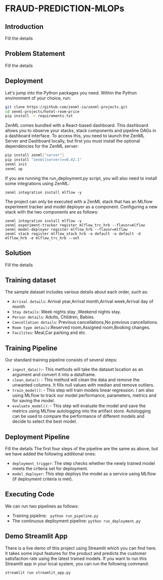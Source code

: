 # FRAUD-PREDICTION-MLOPs

## Introduction
Fill the details

## Problem Statement
Fill the details

## Deployment

Let's jump into the Python packages you need. Within the Python environment of your choice, run:

```bash
git clone https://github.com/zenml-io/zenml-projects.git
cd zenml-projects/hotel-room-price
pip install -r requirements.txt
```

ZenML comes bundled with a React-based dashboard. This dashboard allows you to observe your stacks, stack components and pipeline DAGs in a dashboard interface. To access this, you need to launch the ZenML Server and Dashboard locally, but first you must install the optional dependencies for the ZenML server:

```bash
pip install zenml["server"]
pip install "zenml[server]==0.42.1"
zenml init
zenml up
```

If you are running the run_deployment.py script, you will also need to install some integrations using ZenML:

```
zenml integration install mlflow -y
```

The project can only be executed with a ZenML stack that has an MLflow experiment tracker and model deployer as a component. Configuring a new stack with the two components are as follows:

```
zenml integration install mlflow -y
zenml experiment-tracker register mlflow_trc_hrb --flavor=mlflow
zenml model-deployer register mlflow_hrb --flavor=mlflow
zenml stack register mlflow_stack_hrb -a default -o default -d mlflow_hrb -e mlflow_trc_hrb --set
```

## Solution
Fill the details

## Training dataset
The sample dataset includes various details about each order, such as:
* ``Arrival details``: Arrival year,Arrival month,Arrival week,Arrival day of month
* ``Stay details``: Week nights stay ,Weekend nights stay.
* ``Person details``: Adults, Children, Babies.
* ``Cancellation details``: Previous cancellations,No previous cancellations.
* ``Room type details``:Reserved room,Assigned room,Booking changes.
* ``Facilites``: Meal,Car parking and etc.

## Training Pipeline
Our standard training pipeline consists of several steps:
* ``ingest_data()``:- This methods will take the dataset location as an argument and convert it into a dataframe.
* ``clean_data()``: - This method will clean the data and remove the unwanted columns. It fills null values with median and remove outliers.
* ``train_model()``: - This step will train models linear regression. I am also using MLflow to track our model performance, parameters, metrics and for saving the model.
* ``evaluate_model()``: -  This step will evaluate the model and save the metrics using MLflow autologging into the artifact store. Autologging can be used to compare the performance of different models and decide to select the best model. 

## Deployment Pipeline
Fill the details
The first four steps of the pipeline are the same as above, but we have added the following additional ones:
* ``deployment_trigger``: The step checks whether the newly trained model meets the criteria set for deployment.
* ``model_deployer``: This step deploys the model as a service using MLflow (if deployment criteria is met).

## Executing Code
We can run two pipelines as follows:

* Training pipeline:
`` python run_pipeline.py`` 
* The continuous deployment pipeline:
``python run_deployment.py``
## Demo Streamlit App
There is a live demo of this project using Streamlit which you can find here. It takes some input features for the product and predicts the customer satisfaction rate using the latest trained models. If you want to run this Streamlit app in your local system, you can run the following command:

``streamlit run streamlit_app.py``
